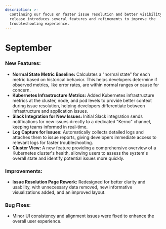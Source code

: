 ```yaml
---
description: >-
  Continuing our focus on faster issue resolution and better visibility, this
  release introduces several features and refinements to improve the
  troubleshooting experience.
---
```


# September

### **New Features:**

* **Normal State Metric Baseline:** Calculates a "normal state" for each metric based on historical behavior. This helps developers determine if observed metrics, like error rates, are within normal ranges or cause for concern.
* **Kubernetes Infrastructure Metrics:** Added Kubernetes infrastructure metrics at the cluster, node, and pod levels to provide better context during issue resolution, helping developers differentiate between infrastructure and application issues.
* **Slack Integration for New Issues:** Initial Slack integration sends notifications for new issues directly to a dedicated "Kerno" channel, keeping teams informed in real-time.
* **Log Capture for Issues:** Automatically collects detailed logs and attaches them to issue reports, giving developers immediate access to relevant logs for faster troubleshooting.
* **Cluster View:** A new feature providing a comprehensive overview of a Kubernetes cluster's health, allowing users to assess the system's overall state and identify potential issues more quickly.

### **Improvements:**

* **Issue Resolution Page Rework:** Redesigned for better clarity and usability, with unnecessary data removed, new informative visualizations added, and an improved layout.

### **Bug Fixes:**

* Minor UI consistency and alignment issues were fixed to enhance the overall user experience.
